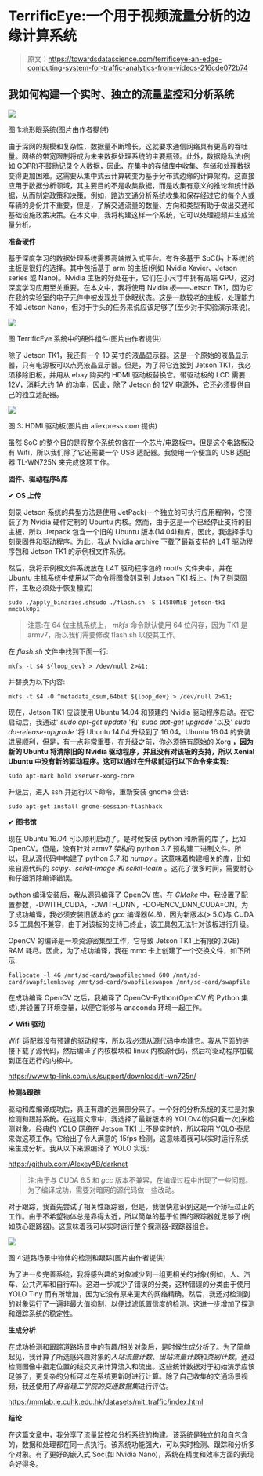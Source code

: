 # TerrificEye:一个用于视频流量分析的边缘计算系统

> 原文：<https://towardsdatascience.com/terrificeye-an-edge-computing-system-for-traffic-analytics-from-videos-216cde072b74>

## 我如何构建一个实时、独立的流量监控和分析系统

![](img/a2fc1bf515b55fa3594a420ad305bedf.png)

图 1:地形眼系统(图片由作者提供)

由于深网的规模和复杂性，数据量不断增长，这就要求通信网络具有更高的吞吐量。网络的带宽限制将成为未来数据处理系统的主要瓶颈。此外，数据隐私法(例如 GDPR)不鼓励记录个人数据，因此，在集中的存储库中收集、存储和处理数据变得更加困难。这需要从集中式云计算转变为基于分布式边缘的计算架构。这直接应用于数据分析领域，其主要目的不是收集数据，而是收集有意义的推论和统计数据，从而制定政策和决策。例如，路边交通分析系统收集和保存经过它的每个人或车辆的身份并不重要，但是，了解交通流量的数量、方向和类型有助于做出交通和基础设施政策决策。在本文中，我将构建这样一个系统，它可以处理视频并生成流量分析。

**准备硬件**

基于深度学习的数据处理系统需要高端嵌入式平台。有许多基于 SoC(片上系统)的主板是很好的选择。其中包括基于 arm 的主板(例如 Nvidia Xavier、Jetson series 或 Nano)。Nvidia 主板的好处在于，它们在小尺寸中拥有高端 GPU，这对深度学习应用至关重要。在本文中，我将使用 Nvidia 板——Jetson TK1，因为它在我的实验室的电子元件中被发现处于休眠状态。这是一款较老的主板，处理能力不如 Jetson Nano，但对于手头的任务来说应该足够了(至少对于实验演示来说)。

![](img/e15be1a4f54e0e5e5837b607f04df2b7.png)

图 TerrificEye 系统中的硬件组件(图片由作者提供)

除了 Jetson TK1，我还有一个 10 英寸的液晶显示器。这是一个原始的液晶显示器，只有电源板可以点亮液晶显示器。但是，为了将它连接到 Jetson TK1，我必须移除旧板，并用从 ebay 购买的 HDMI 驱动板替换它。带驱动板的 LCD 需要 12V，消耗大约 1A 的功率，因此，除了 Jetson 的 12V 电源外，它还必须提供自己的独立适配器。

![](img/485eab2113600e8e4f4bc17ac253bdc5.png)

图 3: HDMI 驱动板(图片由 aliexpress.com 提供)

虽然 SoC 的整个目的是将整个系统包含在一个芯片/电路板中，但是这个电路板没有 Wifi，所以我们除了它还需要一个 USB 适配器。我使用一个便宜的 USB 适配器 TL-WN725N 来完成这项工作。

**固件、驱动程序&库**

✔ **OS 上传**

刻录 Jetson 系统的典型方法是使用 JetPack(一个独立的可执行应用程序)，它预装了为 Nvidia 硬件定制的 Ubuntu 内核。然而，由于这是一个已经停止支持的旧主板，所以 Jetpack 包含一个旧的 Ubuntu 版本(14.04)和库，因此，我选择手动刻录固件和驱动程序。为此，我从 Nvidia archive 下载了最新支持的 L4T 驱动程序包和 Jetson TK1 的示例根文件系统。

  

然后，我将示例根文件系统放在 L4T 驱动程序包的 rootfs 文件夹中，并在 Ubuntu 主机系统中使用以下命令将图像刻录到 Jetson TK1 板上。(为了刻录固件，主板必须处于恢复模式)

```
sudo ./apply_binaries.shsudo ./flash.sh -S 14580MiB jetson-tk1 mmcblk0p1
```

> 注意:在 64 位主机系统上， *mkfs* 命令默认使用 64 位闪存，因为 TK1 是 armv7，所以我们需要修改 flash.sh 以使其工作。

在 *flash.sh* 文件中找到下面一行:

```
mkfs -t $4 ${loop_dev} > /dev/null 2>&1;
```

并替换为以下内容:

```
mkfs -t $4 -O ^metadata_csum,64bit ${loop_dev} > /dev/null 2>&1;
```

现在，Jetson TK1 应该使用 Ubuntu 14.04 和预建的 Nvidia 驱动程序启动。在它启动后，我通过' *sudo apt-get update* '和' *sudo apt-get upgrade* '以及' *sudo do-release-upgrade* '将 Ubuntu 14.04 升级到了 16.04。Ubuntu 16.04 的安装进展顺利，但是，有一点非常重要，在升级之前，你必须持有原始的 Xorg **，因为新的 Ubuntu 将清除旧的 Nvidia 驱动程序，并且没有对该板的支持，所以 Xenial Ubuntu 中没有新的驱动程序。这可以通过在升级前运行以下命令来实现:**

```
sudo apt-mark hold xserver-xorg-core
```

升级后，进入 ssh 并运行以下命令，重新安装 gnome 会话:

```
sudo apt-get install gnome-session-flashback
```

✔ **图书馆**

现在 Ubuntu 16.04 可以顺利启动了。是时候安装 python 和所需的库了，比如 OpenCV。但是，没有针对 armv7 架构的 python 3.7 预构建二进制文件。所以，我从源代码中构建了 python 3.7 和 *numpy* 。这意味着构建相关的库，比如来自源代码的 *scipy、scikit-image 和 scikit-learn* 。这花了很多时间，需要耐心和仔细消除编译错误。

python 编译安装后，我从源码编译了 OpenCV 库。在 *CMake* 中，我设置了配置参数，-DWITH_CUDA，-DWITH_DNN，-DOPENCV_DNN_CUDA=ON。为了成功编译，我必须安装旧版本的 *gcc* 编译器(4.8)，因为新版本(> 5.0)与 CUDA 6.5 工具包不兼容，由于对该板的支持已终止，该工具包无法针对该板进行升级。

OpenCV 的编译是一项资源密集型工作，它导致 Jetson TK1 上有限的(2GB) RAM 耗尽。因此，为了成功编译，我在 mmc 卡上创建了一个交换文件，如下所示:

```
fallocate -l 4G /mnt/sd-card/swapfilechmod 600 /mnt/sd-card/swapfilemkswap /mnt/sd-card/swapfileswapon /mnt/sd-card/swapfile
```

在成功编译 OpenCV 之后，我编译了 OpenCV-Python(OpenCV 的 Python 集成),并设置了环境变量，以便它能够与 anaconda 环境一起工作。

✔ **Wifi 驱动**

Wifi 适配器没有预建的驱动程序，所以我必须从源代码中构建它。我从下面的链接下载了源代码，然后编译了内核模块和 linux 内核源代码，然后将驱动程序加载到正在运行的内核中。

<https://www.tp-link.com/us/support/download/tl-wn725n/>  

**检测&跟踪**

驱动和库编译成功后，真正有趣的远景部分来了。一个好的分析系统的支柱是对象检测和跟踪系统。在这篇文章中，我选择了最新版本的 YOLOv4(你只看一次)来检测对象。经典的 YOLO 网络在 Jetson TK1 上不是实时的，所以我用 YOLO·泰尼来做这项工作。它给出了令人满意的 15fps 检测，这意味着我可以实时运行系统来生成分析。我从以下来源编译了 YOLO 实现:

<https://github.com/AlexeyAB/darknet>  

> 注:由于与 CUDA 6.5 和 *gcc* 版本不兼容，在编译过程中出现了一些问题。为了编译成功，需要对暗网的源代码做一些改动。

对于跟踪，我首先尝试了相关性跟踪器，但是，我很快意识到这是一个矫枉过正的工作。由于不希望物体总是靠得太近，所以简单的基于位置的跟踪器就足够了(例如质心跟踪器)。这意味着我可以实时运行整个探测器-跟踪器组合。

![](img/11bb50524dc3e88fc3efc487b928e649.png)

图 4:道路场景中物体的检测和跟踪(图片由作者提供)

为了进一步完善系统，我将感兴趣的对象减少到一组更相关的对象(例如，人、汽车、公共汽车和自行车)。这进一步减少了错误的分类，这种错误的分类由于使用 YOLO Tiny 而有所增加，因为它没有原来更大的网络精确。然后，我还对检测到的对象运行了一遍非最大值抑制，以便过滤低置信度的检测。这进一步增加了探测和跟踪系统的稳定性。

**生成分析**

在成功检测和跟踪道路场景中的有趣/相关对象后，是时候生成分析了。为了简单起见，我计算了所选感兴趣对象的*入站流量计数*、*出站流量计数*和*类别计数*。通过检测图像中指定位置的线交叉来计算流入和流出。这些统计数据对于初始演示应该足够了，更复杂的分析可以在系统更新时进行计算。除了自己收集的交通场景视频，我还使用了*麻省理工学院的交通数据集*进行评估。

<https://mmlab.ie.cuhk.edu.hk/datasets/mit_traffic/index.html>  

**结论**

在这篇文章中，我分享了流量监控和分析系统的构建。该系统是独立的和自包含的，数据和处理都在同一点执行。该系统功能强大，可以实时检测、跟踪和分析多个对象。有了更好的嵌入式 Soc(如 Nvidia Nano)，系统在精度和效率方面的表现会好得多。